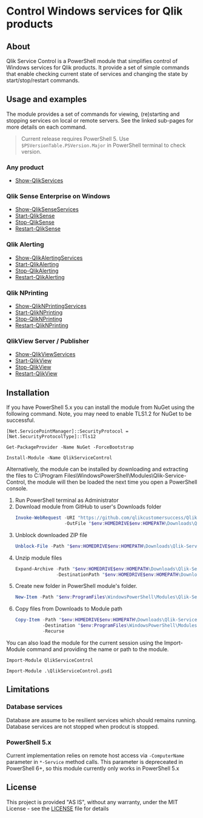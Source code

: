 # Control Windows services for Qlik products

## About
Qlik Service Control is a PowerShell module that simplifies control of Windows services for Qlik products. It provide a set of simple commands that enable checking current state of services and changing the state by start/stop/restart commands.

## Usage and examples

The module provides a set of commands for viewing, (re)starting and stopping services on local or remote servers. See the linked sub-pages for more details on each command.

> Current release requires PowerShell 5. Use `$PSVersionTable.PSVersion.Major` in PowerShell terminal to check version.

### Any product

* [Show-QlikServices](./docs/Show-QlikServices.md)

### Qlik Sense Enterprise on Windows

* [Show-QlikSenseServices](./docs/Show-QlikSenseServices.md)
* [Start-QlikSense](./docs/Start-QlikSense.md)
* [Stop-QlikSense](./docs/Stop-QlikSense.md)
* [Restart-QlikSense](./docs/Restart-QlikSense.md)

### Qlik Alerting 
* [Show-QlikAlertingServices](./docs/Show-QlikAlertingServices.md)
* [Start-QlikAlerting](./docs/Start-QlikAlerting.md)
* [Stop-QlikAlerting](./docs/Stop-QlikAlerting.md)
* [Restart-QlikAlerting](./docs/Restart-QlikAlerting.md)

### Qlik NPrinting
* [Show-QlikNPrintingServices](./docs/Show-QlikNPrintingServices.md)
* [Start-QlikNPrinting](./docs/Start-QlikNPrintingServices.md)
* [Stop-QlikNPrinting](./docs/Stop-QlikNPrintingServices.md)
* [Restart-QlikNPrinting](./docs/Restart-QlikNPrintingServices.md)

### QlikView Server / Publisher
* [Show-QlikViewServices](./docs/Show-QlikViewServices.md)
* [Start-QlikView](./docs/Start-QlikView.md)
* [Stop-QlikView](./docs/Stop-QlikView.md)
* [Restart-QlikView](./docs/Restart-QlikView.md)

## Installation

If you have PowerShell 5.x you can install the module from NuGet using the following command. Note, you may need to enable TLS1.2 for NuGet to be successful. 

```
[Net.ServicePointManager]::SecurityProtocol = [Net.SecurityProtocolType]::Tls12
```
```
Get-PackageProvider -Name NuGet -ForceBootstrap
```
```
Install-Module -Name QlikServiceControl
```
Alternatively, the module can be installed by downloading and extracting the files to C:\Program Files\WindowsPowerShell\Modules\Qlik-Service-Control, the module will then be loaded the next time you open a PowerShell console. 

1. Run PowerShell terminal as Administrator
1. Download module from GitHub to user's Downloads folder
    ``` powershell
    Invoke-WebRequest -URI "https://github.com/qlikcustomersuccess/Qlik-Service-Control/archive/master.zip" `
                      -OutFile "$env:HOMEDRIVE$env:HOMEPATH\Downloads\Qlik-Service-Control.zip"
    ```
1. Unblock downloaded ZIP file
    ``` powershell
    Unblock-File -Path "$env:HOMEDRIVE$env:HOMEPATH\Downloads\Qlik-Service-Control.zip"
    ```    
1. Unzip module files
    ``` powershell
    Expand-Archive -Path "$env:HOMEDRIVE$env:HOMEPATH\Downloads\Qlik-Service-Control.zip" `
                   -DestinationPath "$env:HOMEDRIVE$env:HOMEPATH\Downloads\"
    ```
1. Create new folder in PowerShell module's folder. 
    ``` powershell
    New-Item -Path "$env:ProgramFiles\WindowsPowerShell\Modules\Qlik-Service-Control" -ItemType Directory
    ```
1. Copy files from Downloads to Module path
    ``` powershell
    Copy-Item -Path "$env:HOMEDRIVE$env:HOMEPATH\Downloads\Qlik-Service-Control-master\" `
              -Destination "$env:ProgramFiles\WindowsPowerShell\Modules\Qlik-Service-Control"  `
              -Recurse
    ```

You can also load the module for the current session using the Import-Module command and providing the name or path to the module.

```
Import-Module QlikServiceControl
```
```
Import-Module .\QlikServiceControl.psd1
```

## Limitations

### Database services

Database are assume to be resilient services which should remains running. 
Database services are not stopped when prodcut is stopped. 

### PowerShell 5.x

Current implementation relies on remote host access via `-ComputerName` parameter in `*-Service` method calls. 
This parameter is depreceated in PowerShell 6+, so this module currently only works in PowerShell 5.x

## License

This project is provided "AS IS", without any warranty, under the MIT License - see the [LICENSE](LICENSE) file for details
